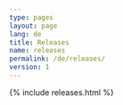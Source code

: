 ```yaml
---
type: pages
layout: page
lang: de
title: Releases
name: releases
permalink: /de/releases/
version: 1
---
```

{% include releases.html %}
